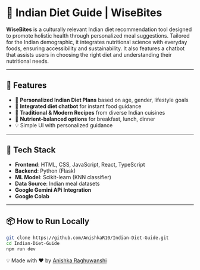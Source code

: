 # 🍲 Indian Diet Guide | WiseBites

**WiseBites** is a culturally relevant Indian diet recommendation tool designed to promote holistic health through personalized meal suggestions. Tailored for the Indian demographic, it integrates nutritional science with everyday foods, ensuring accessibility and sustainability.
It also features a chatbot that assists users in choosing the right diet and understanding their nutritional needs.

---

## 🧠 Features

- 🍛 **Personalized Indian Diet Plans** based on age, gender, lifestyle goals
- 🤖 **Integrated diet chatbot** for instant food guidance  
- 🍱 **Traditional & Modern Recipes** from diverse Indian cuisines
- 🥦 **Nutrient-balanced options** for breakfast, lunch, dinner  
- 💡 Simple UI with personalized guidance  

---

## 🚀 Tech Stack

- **Frontend**: HTML, CSS, JavaScript, React, TypeScript 
- **Backend**: Python (Flask)  
- **ML Model**: Scikit-learn (KNN classifier)  
- **Data Source**: Indian meal datasets
- **Google Gemini APi Integration**
- **Google Colab**
---

## 📦 How to Run Locally

```bash
git clone https://github.com/AnishkaR10/Indian-Diet-Guide.git
cd Indian-Diet-Guide
npm run dev
```


💡 Made with ❤️ by [Anishka Raghuwanshi](https://github.com/AnishkaR10)

